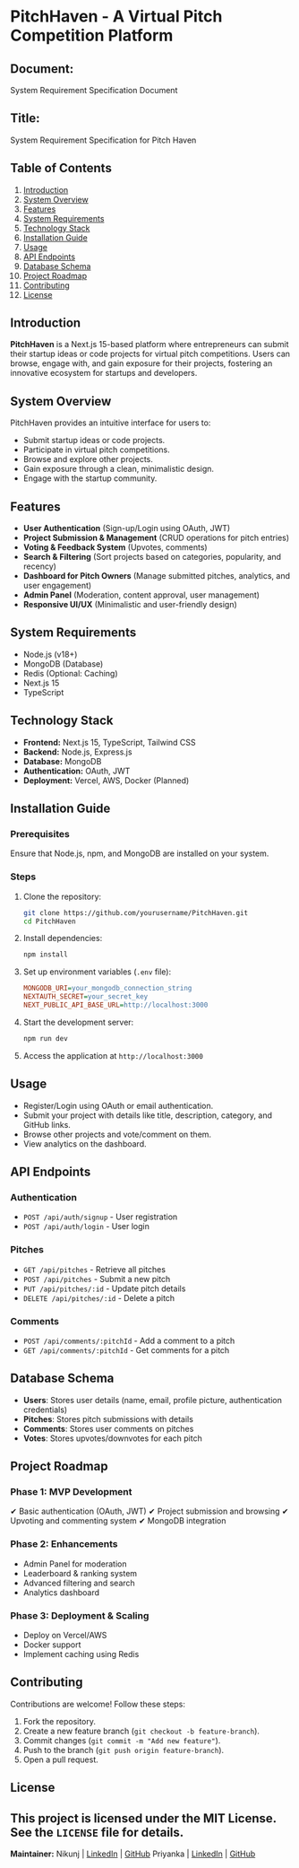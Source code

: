 # PitchHaven - A Virtual Pitch Competition Platform

## Document:
System Requirement Specification Document

## Title:
System Requirement Specification for Pitch Haven

## Table of Contents
1. [Introduction](#introduction)
2. [System Overview](#system-overview)
3. [Features](#features)
4. [System Requirements](#system-requirements)
5. [Technology Stack](#technology-stack)
6. [Installation Guide](#installation-guide)
7. [Usage](#usage)
8. [API Endpoints](#api-endpoints)
9. [Database Schema](#database-schema)
10. [Project Roadmap](#project-roadmap)
11. [Contributing](#contributing)
12. [License](#license)

## Introduction
**PitchHaven** is a Next.js 15-based platform where entrepreneurs can submit their startup ideas or code projects for virtual pitch competitions. Users can browse, engage with, and gain exposure for their projects, fostering an innovative ecosystem for startups and developers.

## System Overview
PitchHaven provides an intuitive interface for users to:
- Submit startup ideas or code projects.
- Participate in virtual pitch competitions.
- Browse and explore other projects.
- Gain exposure through a clean, minimalistic design.
- Engage with the startup community.

## Features
- **User Authentication** (Sign-up/Login using OAuth, JWT)
- **Project Submission & Management** (CRUD operations for pitch entries)
- **Voting & Feedback System** (Upvotes, comments)
- **Search & Filtering** (Sort projects based on categories, popularity, and recency)
- **Dashboard for Pitch Owners** (Manage submitted pitches, analytics, and user engagement)
- **Admin Panel** (Moderation, content approval, user management)
- **Responsive UI/UX** (Minimalistic and user-friendly design)

## System Requirements
- Node.js (v18+)
- MongoDB (Database)
- Redis (Optional: Caching)
- Next.js 15
- TypeScript

## Technology Stack
- **Frontend:** Next.js 15, TypeScript, Tailwind CSS
- **Backend:** Node.js, Express.js
- **Database:** MongoDB
- **Authentication:** OAuth, JWT
- **Deployment:** Vercel, AWS, Docker (Planned)

## Installation Guide
### Prerequisites
Ensure that Node.js, npm, and MongoDB are installed on your system.

### Steps
1. Clone the repository:
   ```bash
   git clone https://github.com/yourusername/PitchHaven.git
   cd PitchHaven
   ```
2. Install dependencies:
   ```bash
   npm install
   ```
3. Set up environment variables (`.env` file):
   ```ini
   MONGODB_URI=your_mongodb_connection_string
   NEXTAUTH_SECRET=your_secret_key
   NEXT_PUBLIC_API_BASE_URL=http://localhost:3000
   ```
4. Start the development server:
   ```bash
   npm run dev
   ```
5. Access the application at `http://localhost:3000`

## Usage
- Register/Login using OAuth or email authentication.
- Submit your project with details like title, description, category, and GitHub links.
- Browse other projects and vote/comment on them.
- View analytics on the dashboard.

## API Endpoints
### Authentication
- `POST /api/auth/signup` - User registration
- `POST /api/auth/login` - User login

### Pitches
- `GET /api/pitches` - Retrieve all pitches
- `POST /api/pitches` - Submit a new pitch
- `PUT /api/pitches/:id` - Update pitch details
- `DELETE /api/pitches/:id` - Delete a pitch

### Comments
- `POST /api/comments/:pitchId` - Add a comment to a pitch
- `GET /api/comments/:pitchId` - Get comments for a pitch

## Database Schema
- **Users**: Stores user details (name, email, profile picture, authentication credentials)
- **Pitches**: Stores pitch submissions with details
- **Comments**: Stores user comments on pitches
- **Votes**: Stores upvotes/downvotes for each pitch

## Project Roadmap
### Phase 1: MVP Development
✔ Basic authentication (OAuth, JWT)
✔ Project submission and browsing
✔ Upvoting and commenting system
✔ MongoDB integration

### Phase 2: Enhancements
- Admin Panel for moderation
- Leaderboard & ranking system
- Advanced filtering and search
- Analytics dashboard

### Phase 3: Deployment & Scaling
- Deploy on Vercel/AWS
- Docker support
- Implement caching using Redis

## Contributing
Contributions are welcome! Follow these steps:
1. Fork the repository.
2. Create a new feature branch (`git checkout -b feature-branch`).
3. Commit changes (`git commit -m "Add new feature"`).
4. Push to the branch (`git push origin feature-branch`).
5. Open a pull request.

## License
This project is licensed under the MIT License. See the `LICENSE` file for details.
---
**Maintainer:** 
Nikunj | [LinkedIn](https://www.linkedin.com/in/nikunj-maheshwari1/) | [GitHub](https://github.com/still-nikk)
Priyanka | [LinkedIn](https://www.linkedin.com/in/priyanka-gupta-50809b252/) | [GitHub](https://github.com/priyankag12/)


